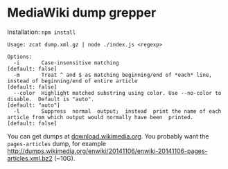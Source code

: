 # MediaWiki dump grepper

Installation: `npm install`

```
Usage: zcat dump.xml.gz | node ./index.js <regexp>

Options:
  -i       Case-insensitive matching                                                                                                [default: false]
  -m       Treat ^ and $ as matching beginning/end of *each* line, instead of beginning/end of entire article                       [default: false]
  --color  Highlight matched substring using color. Use --no-color to disable.  Default is "auto".                                  [default: "auto"]
  -l       Suppress  normal  output;  instead  print the name of each article from which output would normally have been  printed.  [default: false]
```
You can get dumps at [download.wikimedia.org](http://dumps.wikimedia.org/backup-index.html). You probably want the `pages-articles` dump, for example http://dumps.wikimedia.org/enwiki/20141106/enwiki-20141106-pages-articles.xml.bz2 (~10G).

